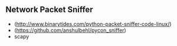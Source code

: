 ## Network Packet Sniffer

- (http://www.binarytides.com/python-packet-sniffer-code-linux/)
- (https://github.com/anshulbehl/pycon_sniffer)
- scapy
